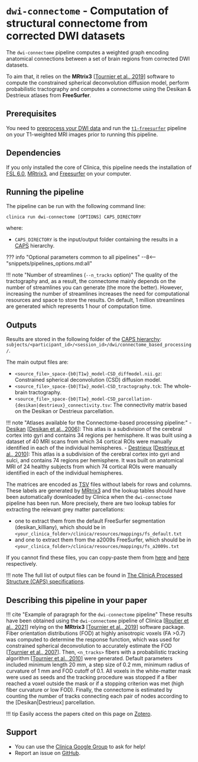# `dwi-connectome` - Computation of structural connectome from corrected DWI datasets

The `dwi-connectome` pipeline computes a weighted graph encoding anatomical connections between a set of brain regions from corrected DWI datasets.

To aim that, it relies on the **MRtrix3** [[Tournier et al., 2019](https://doi.org/10.1016/j.neuroimage.2019.116137)] software to compute the constrained spherical deconvolution diffusion model, perform probabilistic tractography and computes a connectome using the Desikan & Destrieux atlases from **FreeSurfer**.

## Prerequisites

You need to [preprocess your DWI data](./DWI_Preprocessing.md) and run the [`t1-freesurfer`](./T1_FreeSurfer.md) pipeline on your T1-weighted MRI images prior to running this pipeline.

## Dependencies

If you only installed the core of Clinica, this pipeline needs the installation of [FSL 6.0](../Software/Third-party.md#fsl), [MRtrix3](../Software/Third-party.md#mrtrix3), and [Freesurfer](../Software/Third-party.md#freesurfer) on your computer.

## Running the pipeline

The pipeline can be run with the following command line:

```Text
clinica run dwi-connectome [OPTIONS] CAPS_DIRECTORY
```

where:

- `CAPS_DIRECTORY` is the input/output folder containing the results in a [CAPS](../CAPS/Introduction.md) hierarchy.

??? info "Optional parameters common to all pipelines"
    --8<-- "snippets/pipelines_options.md:all"

!!! note "Number of streamlines (`--n_tracks` option)"
    The quality of the tractography and, as a result, the connectome mainly depends on the number of streamlines you can generate (the more the better).
    However, increasing the number of streamlines increases the need for computational resources and space to store the results.
    On default, 1 million streamlines are generated which represents 1 hour of computation time.

## Outputs

Results are stored in the following folder of the [CAPS hierarchy](../CAPS/Specifications.md): `subjects/<participant_id>/<session_id>/dwi/connectome_based_processing/`.

The main output files are:

- `<source_file>_space-{b0|T1w}_model-CSD_diffmodel.nii.gz`: Constrained spherical deconvolution (CSD) diffusion model.
- `<source_file>_space-{b0|T1w}_model-CSD_tractography.tck`: The whole-brain tractography.
- `<source_file>_space-{b0|T1w}_model-CSD_parcellation-{desikan|destrieux}_connectivity.tsv`: The connectivity matrix based on the Desikan or Destrieux parcellation.

!!! note "Atlases available for the Connectome-based processing pipeline:"
    - [Desikan](https://surfer.nmr.mgh.harvard.edu/fswiki/CorticalParcellation)
    [[Desikan et al., 2006](https://doi.org/10.1016/j.neuroimage.2006.01.021)]:
    This atlas is a subdivision of the cerebral cortex into gyri and contains 34 regions per hemisphere.
    It was built using a dataset of 40 MRI scans from which 34 cortical ROIs were manually identified in each of the individual hemispheres.
    - [Destrieux](https://surfer.nmr.mgh.harvard.edu/fswiki/CorticalParcellation)
    [[Destrieux et al., 2010](https://dx.doi.org/10.1016%2Fj.neuroimage.2010.06.010)]:
    This atlas is a subdivision of the cerebral cortex into gyri and sulci, and contains 74 regions per hemisphere.
    It was built on anatomical MRI of 24 healthy subjects from which 74 cortical ROIs were manually identified in each of the individual hemispheres.

The matrices are encoded as [TSV](../glossary.md#tsv) files without labels for rows and columns.
These labels are generated by [MRtrix3](../Software/Third-party.md#mrtrix3) and the lookup tables should have been automatically downloaded by Clinica when the `dwi-connectome` pipeline has been run.
More precisely, there are two lookup tables for extracting the relevant grey matter parcellations:

- one to extract them from the default FreeSurfer segmentation (desikan_killiany), which should be in `<your_clinica_folder>/clinica/resources/mappings/fs_default.txt`
- and one to extract them from the a2009s FreeSurfer, which should be in `<your_clinica_folder>/clinica/resources/mappings/fs_a2009s.txt`

If you cannot find these files, you can copy-paste them from [here](https://raw.githubusercontent.com/MRtrix3/mrtrix3/master/share/mrtrix3/labelconvert/fs_default.txt) and [here](https://raw.githubusercontent.com/MRtrix3/mrtrix3/master/share/mrtrix3/labelconvert/fs_a2009s.txt) respectively.

!!! note
    The full list of output files can be found in [The ClinicA Processed Structure (CAPS) specifications](../CAPS/Specifications.md).

<!--## Visualization of the results-->

<!--
We advise you to use the following commands to visualize the tractography results of a given subject using `mrview` utility:

```shell
caps_directory= # Example: "MY_DATASET_CAPS"
participant_id= # Example: "sub-CLNC01"
session_id= # Example: "ses-M000"
atlas_label= # Example: "desikan"

mrview -mode 2 \
        -load                   ${caps_directory}/subjects/${participant_id}/${session_id}/dwi/preprocessing/${participant_id}_${session_id}_preproc.nii.gz \
        -tractography.load      ${caps_directory}/subjects/${participant_id}/${session_id}/dwi/connectome_based_processing/*_tractography.tck \
        -odf.load_sh            ${caps_directory}/subjects/${participant_id}/${session_id}/dwi/connectome_based_processing/*_FOD.mif \
        -connectome.init        ${caps_directory}/subjects/${participant_id}/${session_id}/dwi/connectome_based_processing/*_parcellation-${atlas_label}_node.nii.gz \
        -connectome.load        ${caps_directory}/subjects/${participant_id}/${session_id}/dwi/connectome_based_processing/*_parcellation-${atlas_label}_connectivity.tsv
```

Do not forget to fill in the missing information (after the `=` signs) and do not hesitate to remove lines of the `mrview` command that you may not be interested in or that may take too much time to load.
-->

## Describing this pipeline in your paper

!!! cite "Example of paragraph for the `dwi-connectome` pipeline"
    These results have been obtained using the `dwi-connectome` pipeline of Clinica
    [[Routier et al., 2021](https://doi.org/10.3389/fninf.2021.689675)] relying on the **MRtrix3**
    [[Tournier et al., 2019](https://doi.org/10.1016/j.neuroimage.2019.116137)] software package.
    Fiber orientation distributions (FOD) at highly anisotropic voxels (FA >0.7) was computed to determine the response function, which was used for constrained spherical deconvolution to accurately estimate the FOD [[Tournier et al., 2007](https://doi.org/10.1016/j.neuroimage.2007.02.016)].
    Then, `<n_tracks>` fibers with a probabilistic tracking algorithm [[Tournier et al., 2010](https://cds.ismrm.org/protected/10MProceedings/files/1670_4298.pdf)] were generated.
    Default parameters included minimum length 20 mm, a step size of 0.2 mm, minimum radius of curvature of 1 mm and FOD cutoff of 0.1.
    All voxels in the white-matter mask were used as seeds and the tracking procedure was stopped if a fiber reached a voxel outside the mask or if a stopping criterion was met (high fiber curvature or low FOD).
    Finally, the connectome is estimated by counting the number of tracks connecting each pair of nodes according to the [Desikan|Destrieux] parcellation.

!!! tip
    Easily access the papers cited on this page on [Zotero](https://www.zotero.org/groups/2240070/clinica_aramislab/items/collectionKey/UJRXE4AP).

## Support

- You can use the [Clinica Google Group](https://groups.google.com/forum/#!forum/clinica-user) to ask for help!
- Report an issue on [GitHub](https://github.com/aramis-lab/clinica/issues).
